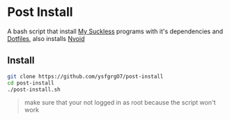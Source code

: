 # Post Install
A bash script that install [My Suckless](https://github.com/ysfgrgO7/Suckless) programs with it's dependencies and [Dotfiles](https://github.com/ysfgrgO7/Dotfiles), also installs [Nvoid](https://github.com/nvoid-lua/nvoid)
## Install
```bash
git clone https://github.com/ysfgrgO7/post-install
cd post-install
./post-install.sh
```
>make sure that your not logged in as root because the script won't work
